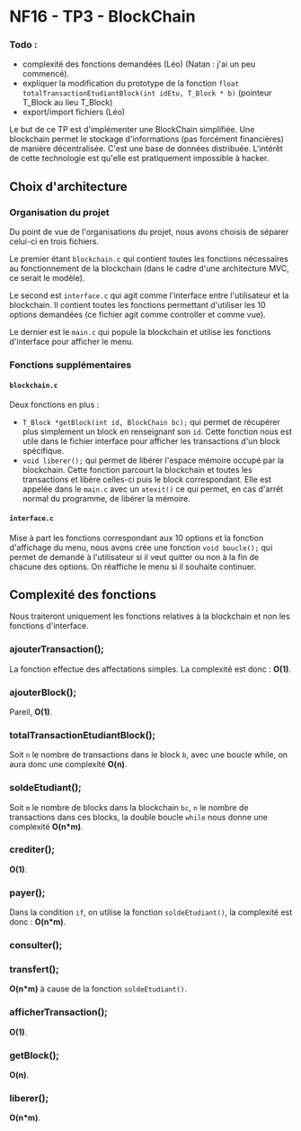 ﻿# NF16 - TP3 - BlockChain

### Todo :
- complexité des fonctions demandées (Léo) (Natan : j'ai un peu commencé).
- expliquer la modification du prototype de la fonction `float totalTransactionEtudiantBlock(int idEtu, T_Block * b)` (pointeur T_Block au lieu T_Block)
- export/import fichiers (Léo)

Le but de ce TP est d'implémenter une BlockChain simplifiée. Une blockchain permet le stockage d'informations (pas forcément financières) de manière décentralisée. C'est une base de données distribuée. L'intérêt de cette technologie est qu'elle est pratiquement impossible à hacker.

## Choix d'architecture

### Organisation du projet
Du point de vue de l'organisations du projet, nous avons choisis de séparer celui-ci en trois fichiers. 

Le premier étant `blockchain.c` qui contient toutes les fonctions nécessaires au fonctionnement de la blockchain (dans le cadre d'une architecture MVC, ce serait le modèle).

Le second est `interface.c` qui agit comme l'interface entre l'utilisateur et la blockchain. Il contient toutes les fonctions permettant d'utiliser les 10 options demandées (ce fichier agit comme controller et comme vue).

Le dernier est le `main.c`  qui popule la blockchain et utilise les fonctions d'interface pour afficher le menu.

### Fonctions supplémentaires
#### `blockchain.c`
Deux fonctions en plus : 
- `T_Block *getBlock(int id, BlockChain bc);` qui permet de récupérer plus simplement un block en renseignant son `id`. Cette fonction nous est utile dans le fichier interface pour afficher les transactions d'un block spécifique.
- `void liberer();` qui permet de libérer l'espace mémoire occupé par la blockchain. Cette fonction parcourt la blockchain et toutes les transactions et libère celles-ci puis le block correspondant. Elle est appelée dans le `main.c` avec un `atexit()` ce qui permet, en cas d'arrêt normal du programme, de libérer la mémoire. 

#### `interface.c`

Mise à part les fonctions correspondant aux 10 options et la fonction d'affichage du menu, nous avons crée une fonction `void boucle();` qui permet de demandé à l'utilisateur si il veut quitter ou non à la fin de chacune des options. On réaffiche le menu si il souhaite continuer.

## Complexité des fonctions

Nous traiteront uniquement les fonctions relatives à la blockchain et non les fonctions d'interface.

### ajouterTransaction();

La fonction effectue des affectations simples. La complexité est donc : **O(1)**.

### ajouterBlock();

Pareil, **O(1)**.

### totalTransactionEtudiantBlock();

Soit `n` le nombre de transactions dans le block `b`, avec une boucle while, on aura donc une complexité **O(n)**.

### soldeEtudiant();

Soit `m` le nombre de blocks dans la blockchain `bc`, `n` le nombre de transactions dans ces blocks, la double boucle `while` nous donne une complexité **O(n\*m)**. 

### crediter();

**O(1)**.

### payer();

Dans la condition `if`, on utilise la fonction `soldeEtudiant()`, la complexité est donc : **O(n\*m)**.

### consulter();



### transfert();

**O(n\*m)** à cause de la fonction `soldeEtudiant()`.

### afficherTransaction();

**O(1)**.

### getBlock();

**O(n)**.

### liberer();

**O(n\*m)**.